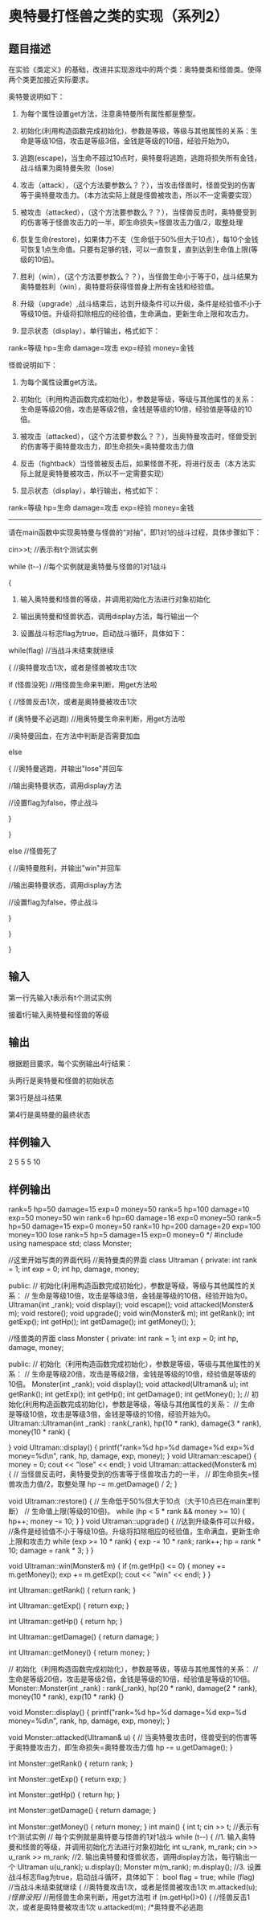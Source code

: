  # 奥特曼打怪兽之类的实现（系列2） ## 题目描述 在实验《类定义》的基础，改进并实现游戏中的两个类：奥特曼类和怪兽类。使得两个类更加接近实际要求。  奥特曼说明如下：  1.  为每个属性设置get方法，注意奥特曼所有属性都是整型。  2.  初始化(利用构造函数完成初始化)，参数是等级，等级与其他属性的关系：生命是等级10倍，攻击是等级3倍，金钱是等级的10倍，经验开始为0。  3. 逃跑(escape)，当生命不超过10点时，奥特曼将逃跑，逃跑将损失所有金钱，战斗结果为奥特曼失败（lose）  4. 攻击（attack），（这个方法要参数么？？），当攻击怪兽时，怪兽受到的伤害等于奥特曼攻击力。（本方法实际上就是怪兽被攻击，所以不一定需要实现）  5. 被攻击（attacked），（这个方法要参数么？？），当怪兽反击时，奥特曼受到的伤害等于怪兽攻击力的一半，即生命损失=怪兽攻击力值/2，取整处理  6.  恢复生命(restore)，如果体力不支（生命低于50%但大于10点），每10个金钱可恢复1点生命值。只要有足够的钱，可以一直恢复，直到达到生命值上限(等级的10倍)。  7. 胜利（win），（这个方法要参数么？？），当怪兽生命小于等于0，战斗结果为奥特曼胜利（win），奥特曼将获得怪兽身上所有金钱和经验值。  8. 升级（upgrade）,战斗结束后，达到升级条件可以升级，条件是经验值不小于等级10倍。升级将扣除相应的经验值，生命满血，更新生命上限和攻击力。  9. 显示状态（display），单行输出，格式如下：  rank=等级 hp=生命 damage=攻击 exp=经验 money=金钱    怪兽说明如下：  1.  为每个属性设置get方法。  2.  初始化（利用构造函数完成初始化），参数是等级，等级与其他属性的关系：生命是等级20倍，攻击是等级2倍，金钱是等级的10倍，经验值是等级的10倍。  3. 被攻击（attacked），（这个方法要参数么？？），当奥特曼攻击时，怪兽受到的伤害等于奥特曼攻击力，即生命损失=奥特曼攻击力值  4. 反击（fightback）当怪兽被反击后，如果怪兽不死，将进行反击（本方法实际上就是奥特曼被攻击，所以不一定需要实现）  5. 显示状态（display），单行输出，格式如下：  rank=等级 hp=生命 damage=攻击 exp=经验 money=金钱    ****************************************************************************************  请在main函数中实现奥特曼与怪兽的“对抽”，即1对1的战斗过程，具体步骤如下：  cin>>t;   //表示有t个测试实例    while (t--)  //每个实例就是奥特曼与怪兽的1对1战斗  {    1. 输入奥特曼和怪兽的等级，并调用初始化方法进行对象初始化  2. 输出奥特曼和怪兽状态，调用display方法，每行输出一个  3. 设置战斗标志flag为true，启动战斗循环，具体如下：  while(flag) //当战斗未结束就继续  {     //奥特曼攻击1次，或者是怪兽被攻击1次  if (怪兽没死)  //用怪兽生命来判断，用get方法啦  {     //怪兽反击1次，或者是奥特曼被攻击1次  if (奥特曼不必逃跑)           //用奥特曼生命来判断，用get方法啦  //奥特曼回血，在方法中判断是否需要加血  else  {     //奥特曼逃跑，并输出"lose"并回车  //输出奥特曼状态，调用display方法  //设置flag为false，停止战斗  }  }  else //怪兽死了  {     //奥特曼胜利，并输出"win"并回车  //输出奥特曼状态，调用display方法  //设置flag为false，停止战斗  }  }  }  ## 输入 第一行先输入t表示有t个测试实例    接着t行输入奥特曼和怪兽的等级  ## 输出 根据题目要求，每个实例输出4行结果：  头两行是奥特曼和怪兽的初始状态  第3行是战斗结果  第4行是奥特曼的最终状态   ## 样例输入 2 5 5 5 10 ## 样例输出 rank=5 hp=50 damage=15 exp=0 money=50 rank=5 hp=100 damage=10 exp=50 money=50 win rank=6 hp=60 damage=18 exp=0 money=50 rank=5 hp=50 damage=15 exp=0 money=50 rank=10 hp=200 damage=20 exp=100 money=100 lose rank=5 hp=5 damage=15 exp=0 money=0 */#include <iostream>using namespace std;class Monster;//这里开始写类的界面代码//奥特曼类的界面class Ultraman {private:    int rank = 1;    int exp = 0;    int hp, damage, money;    public:    // 初始化(利用构造函数完成初始化)，参数是等级，等级与其他属性的关系：    // 生命是等级10倍，攻击是等级3倍，金钱是等级的10倍，经验开始为0。    Ultraman(int _rank);    void display();    void escape();    void attacked(Monster& m);    void restore();    void upgrade();    void win(Monster& m);    int getRank();    int getExp();    int getHp();    int getDamage();    int getMoney();};//怪兽类的界面class Monster {private:    int rank = 1;    int exp = 0;    int hp, damage, money;    public:    // 初始化（利用构造函数完成初始化），参数是等级，等级与其他属性的关系：    // 生命是等级20倍，攻击是等级2倍，金钱是等级的10倍，经验值是等级的10倍。    Monster(int _rank);    void display();    void attacked(Ultraman& u);    int getRank();    int getExp();    int getHp();    int getDamage();    int getMoney();};// 初始化(利用构造函数完成初始化)，参数是等级，等级与其他属性的关系：// 生命是等级10倍，攻击是等级3倍，金钱是等级的10倍，经验开始为0。Ultraman::Ultraman(int _rank) :rank(_rank), hp(10 * rank), damage(3 * rank), money(10 * rank) {    }void Ultraman::display() {    printf("rank=%d hp=%d damage=%d exp=%d money=%d\n",           rank, hp, damage, exp, money);}void Ultraman::escape() {    money = 0;    cout << "lose" << endl;}void Ultraman::attacked(Monster& m) {    // 当怪兽反击时，奥特曼受到的伤害等于怪兽攻击力的一半，    // 即生命损失=怪兽攻击力值/2，取整处理    hp -= m.getDamage() / 2;}void Ultraman::restore() {    // 生命低于50%但大于10点（大于10点已在main里判断）    // 生命值上限(等级的10倍)。    while (hp < 5 * rank && money >= 10) {        hp++;        money -= 10;    }}void Ultraman::upgrade() {    //达到升级条件可以升级，    //条件是经验值不小于等级10倍。升级将扣除相应的经验值，生命满血，更新生命上限和攻击力    while (exp >= 10 * rank) {        exp -= 10 * rank;        rank++;        hp = rank * 10;        damage = rank * 3;    }}void Ultraman::win(Monster& m) {    if (m.getHp() <= 0) {        money += m.getMoney();        exp += m.getExp();        cout << "win" << endl;    }}int Ultraman::getRank() {    return rank;}int Ultraman::getExp() {    return exp;}int Ultraman::getHp() {    return hp;}int Ultraman::getDamage() {    return damage;}int Ultraman::getMoney() {    return money;}// 初始化（利用构造函数完成初始化），参数是等级，等级与其他属性的关系：// 生命是等级20倍，攻击是等级2倍，金钱是等级的10倍，经验值是等级的10倍。Monster::Monster(int _rank) :rank(_rank), hp(20 * rank), damage(2 * rank),money(10 * rank), exp(10 * rank) {}void Monster::display() {    printf("rank=%d hp=%d damage=%d exp=%d money=%d\n",           rank, hp, damage, exp, money);}void Monster::attacked(Ultraman& u) {    // 当奥特曼攻击时，怪兽受到的伤害等于奥特曼攻击力，即生命损失=奥特曼攻击力值    hp -= u.getDamage();}int Monster::getRank() {    return rank;}int Monster::getExp() {    return exp;}int Monster::getHp() {    return hp;}int Monster::getDamage() {    return damage;}int Monster::getMoney() {    return money;}int main(){    int t;    cin >> t;   //表示有t个测试实例    // 每个实例就是奥特曼与怪兽的1对1战斗    while (t--) {        //1. 输入奥特曼和怪兽的等级，并调用初始化方法进行对象初始化        int u_rank, m_rank;        cin >> u_rank >> m_rank;        //2. 输出奥特曼和怪兽状态，调用display方法，每行输出一个        Ultraman u(u_rank);        u.display();        Monster m(m_rank);        m.display();        //3. 设置战斗标志flag为true，启动战斗循环，具体如下：        bool flag = true;        while (flag) //当战斗未结束就继续        {            //奥特曼攻击1次，或者是怪兽被攻击1次            m.attacked(u);            /*怪兽没死*/            //用怪兽生命来判断，用get方法啦            if (m.getHp()>0) {                //怪兽反击1次，或者是奥特曼被攻击1次                u.attacked(m);                /*奥特曼不必逃跑